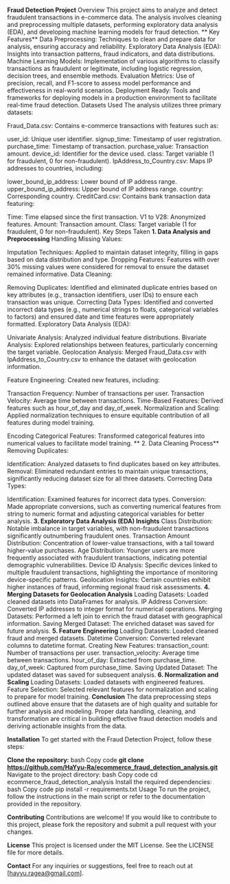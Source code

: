 **Fraud Detection Project**
Overview
This project aims to analyze and detect fraudulent transactions in e-commerce data. The analysis involves cleaning and preprocessing multiple datasets, performing exploratory data analysis (EDA), and developing machine learning models for fraud detection.
**
Key Features**
Data Preprocessing: Techniques to clean and prepare data for analysis, ensuring accuracy and reliability.
Exploratory Data Analysis (EDA): Insights into transaction patterns, fraud indicators, and data distributions.
Machine Learning Models: Implementation of various algorithms to classify transactions as fraudulent or legitimate, including logistic regression, decision trees, and ensemble methods.
Evaluation Metrics: Use of precision, recall, and F1-score to assess model performance and effectiveness in real-world scenarios.
Deployment Ready: Tools and frameworks for deploying models in a production environment to facilitate real-time fraud detection.
Datasets Used
The analysis utilizes three primary datasets:

Fraud_Data.csv: Contains e-commerce transactions with features such as:

user_id: Unique user identifier.
signup_time: Timestamp of user registration.
purchase_time: Timestamp of transaction.
purchase_value: Transaction amount.
device_id: Identifier for the device used.
class: Target variable (1 for fraudulent, 0 for non-fraudulent).
IpAddress_to_Country.csv: Maps IP addresses to countries, including:

lower_bound_ip_address: Lower bound of IP address range.
upper_bound_ip_address: Upper bound of IP address range.
country: Corresponding country.
CreditCard.csv: Contains bank transaction data featuring:

Time: Time elapsed since the first transaction.
V1 to V28: Anonymized features.
Amount: Transaction amount.
Class: Target variable (1 for fraudulent, 0 for non-fraudulent).
Key Steps Taken
**1. Data Analysis and Preprocessing**
Handling Missing Values:

Imputation Techniques: Applied to maintain dataset integrity, filling in gaps based on data distribution and type.
Dropping Features: Features with over 30% missing values were considered for removal to ensure the dataset remained informative.
Data Cleaning:

Removing Duplicates: Identified and eliminated duplicate entries based on key attributes (e.g., transaction identifiers, user IDs) to ensure each transaction was unique.
Correcting Data Types: Identified and converted incorrect data types (e.g., numerical strings to floats, categorical variables to factors) and ensured date and time features were appropriately formatted.
Exploratory Data Analysis (EDA):

Univariate Analysis: Analyzed individual feature distributions.
Bivariate Analysis: Explored relationships between features, particularly concerning the target variable.
Geolocation Analysis: Merged Fraud_Data.csv with IpAddress_to_Country.csv to enhance the dataset with geolocation information.

Feature Engineering: Created new features, including:

Transaction Frequency: Number of transactions per user.
Transaction Velocity: Average time between transactions.
Time-Based Features: Derived features such as hour_of_day and day_of_week.
Normalization and Scaling: Applied normalization techniques to ensure equitable contribution of all features during model training.

Encoding Categorical Features: Transformed categorical features into numerical values to facilitate model training.
**
2. Data Cleaning Process**
Removing Duplicates:

Identification: Analyzed datasets to find duplicates based on key attributes.
Removal: Eliminated redundant entries to maintain unique transactions, significantly reducing dataset size for all three datasets.
Correcting Data Types:

Identification: Examined features for incorrect data types.
Conversion: Made appropriate conversions, such as converting numerical features from string to numeric format and adjusting categorical variables for better analysis.
**3. Exploratory Data Analysis (EDA) Insights**
Class Distribution: Notable imbalance in target variables, with non-fraudulent transactions significantly outnumbering fraudulent ones.
Transaction Amount Distribution: Concentration of lower-value transactions, with a tail toward higher-value purchases.
Age Distribution: Younger users are more frequently associated with fraudulent transactions, indicating potential demographic vulnerabilities.
Device ID Analysis: Specific devices linked to multiple fraudulent transactions, highlighting the importance of monitoring device-specific patterns.
Geolocation Insights: Certain countries exhibit higher instances of fraud, informing regional fraud risk assessments.
**4. Merging Datasets for Geolocation Analysis**
Loading Datasets: Loaded cleaned datasets into DataFrames for analysis.
IP Address Conversion: Converted IP addresses to integer format for numerical operations.
Merging Datasets: Performed a left join to enrich the fraud dataset with geographical information.
Saving Merged Dataset: The enriched dataset was saved for future analysis.
**5. Feature Engineering**
Loading Datasets: Loaded cleaned fraud and merged datasets.
Datetime Conversion: Converted relevant columns to datetime format.
Creating New Features:
transaction_count: Number of transactions per user.
transaction_velocity: Average time between transactions.
hour_of_day: Extracted from purchase_time.
day_of_week: Captured from purchase_time.
Saving Updated Dataset: The updated dataset was saved for subsequent analysis.
**6. Normalization and Scaling**
Loading Datasets: Loaded datasets with engineered features.
Feature Selection: Selected relevant features for normalization and scaling to prepare for model training.
**Conclusion**
The data preprocessing steps outlined above ensure that the datasets are of high quality and suitable for further analysis and modeling. Proper data handling, cleaning, and transformation are critical in building effective fraud detection models and deriving actionable insights from the data.

**Installation**
To get started with the Fraud Detection Project, follow these steps:

**Clone the repository:**
bash
Copy code
**git clone https://github.com/HaYyu-Ra/ecommerce_fraud_detection_analysis.git**
Navigate to the project directory:
bash
Copy code
cd ecommerce_fraud_detection_analysis
Install the required dependencies:
bash
Copy code
pip install -r requirements.txt
Usage
To run the project, follow the instructions in the main script or refer to the documentation provided in the repository.

**Contributing**
Contributions are welcome! If you would like to contribute to this project, please fork the repository and submit a pull request with your changes.

**License**
This project is licensed under the MIT License. See the LICENSE file for more details.

**Contact**
For any inquiries or suggestions, feel free to reach out at [hayyu.ragea@gmail.com].

